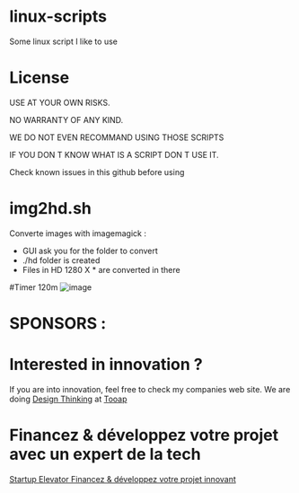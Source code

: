 # linux-scripts
Some linux script I like to use

# License 
USE AT YOUR OWN RISKS.


NO WARRANTY OF ANY KIND.

WE DO NOT EVEN RECOMMAND USING THOSE SCRIPTS

IF YOU DON T KNOW WHAT IS A SCRIPT DON T USE IT.

Check known issues in this github before using


# img2hd.sh
Converte images with imagemagick :
- GUI ask you for the folder to convert
- ./hd folder is created
- Files in HD 1280 X * are converted in there
 
 #Timer 120m
 ![image](https://user-images.githubusercontent.com/26340942/213880821-d13e8a31-f687-42c7-8a66-b5a46b418dc2.png)


# SPONSORS :

# Interested in innovation ?

If you are into innovation, feel free to check my companies web site.
We are doing [Design Thinking](https://tooap.com/)  at [Tooap](https://tooap.com/) 

# Financez & développez votre projet avec un expert de la tech

[Startup Elevator Financez & développez votre projet innovant](https://startup-elevator.com/)
